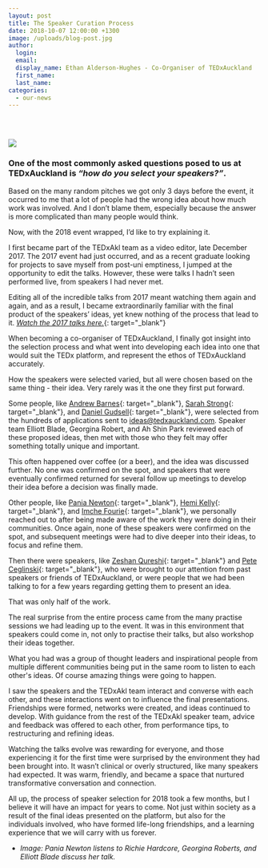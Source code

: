 ```yaml
---
layout: post
title: The Speaker Curation Process
date: 2018-10-07 12:00:00 +1300
image: /uploads/blog-post.jpg
author:
  login:
  email:
  display_name: Ethan Alderson-Hughes - Co-Organiser of TEDxAuckland
  first_name:
  last_name:
categories:
  - our-news
---
```


###  

![](/uploads/blog-post-1.jpg)

### One of the most commonly asked questions posed to us at TEDxAuckland is *“how do you select your speakers?”*.

Based on the many random pitches we got only 3 days before the event, it occurred to me that a lot of people had the wrong idea about how much work was involved. And I don’t blame them, especially because the answer is more complicated than many people would think.

Now, with the 2018 event wrapped, I’d like to try explaining it.

I first became part of the TEDxAkl team as a video editor, late December 2017. The 2017 event had just occurred, and as a recent graduate looking for projects to save myself from post-uni emptiness, I jumped at the opportunity to edit the talks. However, these were talks I hadn’t seen performed live, from speakers I had never met.

Editing all of the incredible talks from 2017 meant watching them again and again, and as a result, I became extraordinarily familiar with the final product of the speakers’ ideas, yet knew nothing of the process that lead to it. [*Watch the 2017 talks here.*](https://tedxauckland.com/talks/#2017){: target="_blank"}

When becoming a co-organiser of TEDxAuckland, I finally got insight into the selection process and what went into developing each idea into one that would suit the TEDx platform, and represent the ethos of TEDxAuckland accurately.

How the speakers were selected varied, but all were chosen based on the same thing - their idea. Very rarely was it the one they first put forward.

Some people, like [Andrew Barnes](https://tedxauckland.com/people/andrew-barnes/){: target="_blank"}, [Sarah Strong](https://tedxauckland.com/people/sarah/){: target="_blank"}, and [Daniel Gudsell](https://tedxauckland.com/people/daniel-gudsell/){: target="_blank"}, were selected from the hundreds of applications sent to ideas@tedxauckland.com. Speaker team Elliott Blade, Georgina Robert, and Ah Shin Park reviewed each of these proposed ideas, then met with those who they felt may offer something totally unique and important.

This often happened over coffee (or a beer), and the idea was discussed further. No one was confirmed on the spot, and speakers that were eventually confirmed returned for several follow up meetings to develop their idea before a decision was finally made.    

Other people, like [Pania Newton](https://tedxauckland.com/people/pania-newton/){: target="_blank"}, [Hemi Kelly](https://tedxauckland.com/people/hemi-kelly/){: target="_blank"}, and [Imche Fourie](https://tedxauckland.com/people/imche-fourie/){: target="_blank"}, we personally reached out to after being made aware of the work they were doing in their communities. Once again, none of these speakers were confirmed on the spot, and subsequent meetings were had to dive deeper into their ideas, to focus and refine them.

Then there were speakers, like [Zeshan Qureshi](https://tedxauckland.com/people/zeshan-qureshi/){: target="_blank"} and [Pete Ceglinski](https://tedxauckland.com/people/pete-ceglinski/){: target="_blank"}, who were brought to our attention from past speakers or friends of TEDxAuckland, or were people that we had been talking to for a few years regarding getting them to present an idea.

That was only half of the work.

The real surprise from the entire process came from the many practise sessions we had leading up to the event. It was in this environment that speakers could come in, not only to practise their talks, but also workshop their ideas together.

What you had was a group of thought leaders and inspirational people from multiple different communities being put in the same room to listen to each other's ideas. Of course amazing things were going to happen.

I saw the speakers and the TEDxAkl team interact and converse with each other, and these interactions went on to influence the final presentations. Friendships were formed, networks were created, and ideas continued to develop. With guidance from the rest of the TEDxAkl speaker team, advice and feedback was offered to each other, from performance tips, to restructuring and refining ideas.  

Watching the talks evolve was rewarding for everyone, and those experiencing it for the first time were surprised by the environment they had been brought into. It wasn’t clinical or overly structured, like many speakers had expected. It was warm, friendly, and became a space that nurtured transformative conversation and connection.

All up, the process of speaker selection for 2018 took a few months, but I believe it will have an impact for years to come. Not just within society as a result of the final ideas presented on the platform, but also for the individuals involved, who have formed life-long friendships, and a learning experience that we will carry with us forever.  

* *Image: Pania Newton listens to Richie Hardcore, Georgina Roberts, and Elliott Blade discuss her talk.*